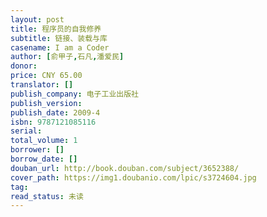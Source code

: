```yaml
---
layout: post
title: 程序员的自我修养
subtitle: 链接、装载与库
casename: I am a Coder
author: [俞甲子,石凡,潘爱民]
donor: 
price: CNY 65.00
translator: []
publish_company: 电子工业出版社
publish_version: 
publish_date: 2009-4
isbn: 9787121085116
serial: 
total_volume: 1
borrower: []
borrow_date: []
douban_url: http://book.douban.com/subject/3652388/
cover_path: https://img1.doubanio.com/lpic/s3724604.jpg
tag: 
read_status: 未读
---
```


